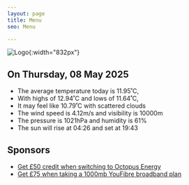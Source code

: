 ```yaml
---
layout: page
title: Menu
seo: Menu

---
```


![Logo](/images/logo.jpg){:width="832px"}

<!-- weather_marker starts -->
## On Thursday, 08 May 2025

- The average temperature today is 11.95˚C,
- With highs of 12.94˚C and lows of 11.64˚C,
- It may feel like 10.79˚C with scattered clouds
- The wind speed is 4.12m/s and visibility is 10000m
- The pressure is 1021hPa and humidity is 61%
- The sun will rise at 04:26 and set at 19:43

<!-- weather_marker ends -->

## Sponsors

- [Get £50 credit when switching to Octopus Energy](https://bit.ly/3oD1nnS)
- [Get £75 when taking a 1000mb YouFibre broadband plan](https://aklam.io/91zWhU?)
